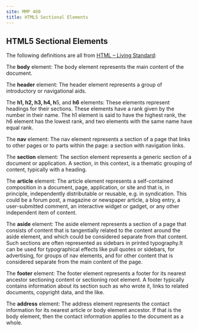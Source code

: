 ```yaml
---
site: MMP 460
title: HTML5 Sectional Elements
---
```


## HTML5 Sectional Elements

The following definitions are all from [HTML – Living Standard](https://html.spec.whatwg.org/):

The **body** element: The body element represents the main content of the document.

The **header** element: The header element represents a group of introductory or navigational aids.

The **h1, h2, h3, h4, h**5, and **h6** elements: These elements represent headings for their sections. These elements have a rank given by the number in their name. The h1 element is said to have the highest rank, the h6 element has the lowest rank, and two elements with the same name have equal rank.

The **nav** element: The nav element represents a section of a page that links to other pages or to parts within the page: a section with navigation links.

The **section** element: The section element represents a generic section of a document or application. A section, in this context, is a thematic grouping of content, typically with a heading.

The **article** element: The article element represents a self-contained composition in a document, page, application, or site and that is, in principle, independently distributable or reusable, e.g. in syndication. This could be a forum post, a magazine or newspaper article, a blog entry, a user-submitted comment, an interactive widget or gadget, or any other independent item of content.

The **aside** element: The aside element represents a section of a page that consists of content that is tangentially related to the content around the aside element, and which could be considered separate from that content. Such sections are often represented as sidebars in printed typography.It can be used for typographical effects like pull quotes or sidebars, for advertising, for groups of nav elements, and for other content that is considered separate from the main content of the page.
 
The **footer** element: The footer element represents a footer for its nearest ancestor sectioning content or sectioning root element. A footer typically contains information about its section such as who wrote it, links to related documents, copyright data, and the like.

The **address** element: The address element represents the contact information for its nearest article or body element ancestor. If that is the body element, then the contact information applies to the document as a whole.
